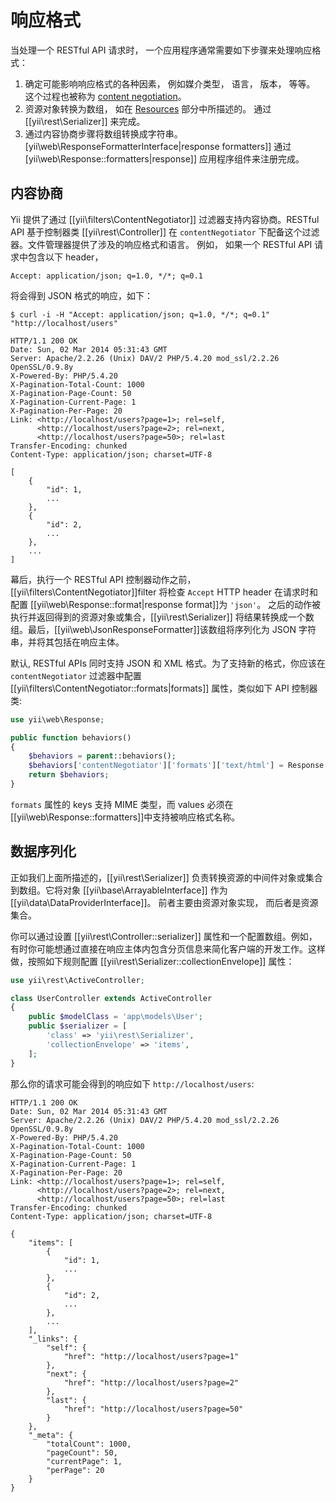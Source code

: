 # 响应格式

当处理一个 RESTful API 请求时， 一个应用程序通常需要如下步骤来处理响应格式：

1. 确定可能影响响应格式的各种因素， 例如媒介类型， 语言， 版本， 等等。
   这个过程也被称为 [content negotiation](http://en.wikipedia.org/wiki/Content_negotiation)。
2. 资源对象转换为数组， 如在 [Resources](rest-resources.md) 部分中所描述的。
   通过 [[yii\rest\Serializer]] 来完成。
3. 通过内容协商步骤将数组转换成字符串。
   [yii\web\ResponseFormatterInterface|response formatters]] 通过
   [yii\web\Response::formatters|response]] 应用程序组件来注册完成。

## 内容协商 <span id="content-negotiation"></span>

Yii 提供了通过 [[yii\filters\ContentNegotiator]] 过滤器支持内容协商。RESTful API 基于控制器类 [[yii\rest\Controller]] 在 `contentNegotiator` 下配备这个过滤器。文件管理器提供了涉及的响应格式和语言。 例如， 如果一个 RESTful API 请求中包含以下 header，

```
Accept: application/json; q=1.0, */*; q=0.1
```

将会得到 JSON 格式的响应，如下：

```
$ curl -i -H "Accept: application/json; q=1.0, */*; q=0.1" "http://localhost/users"

HTTP/1.1 200 OK
Date: Sun, 02 Mar 2014 05:31:43 GMT
Server: Apache/2.2.26 (Unix) DAV/2 PHP/5.4.20 mod_ssl/2.2.26 OpenSSL/0.9.8y
X-Powered-By: PHP/5.4.20
X-Pagination-Total-Count: 1000
X-Pagination-Page-Count: 50
X-Pagination-Current-Page: 1
X-Pagination-Per-Page: 20
Link: <http://localhost/users?page=1>; rel=self,
      <http://localhost/users?page=2>; rel=next,
      <http://localhost/users?page=50>; rel=last
Transfer-Encoding: chunked
Content-Type: application/json; charset=UTF-8

[
    {
        "id": 1,
        ...
    },
    {
        "id": 2,
        ...
    },
    ...
]
```

幕后，执行一个 RESTful API 控制器动作之前，[[yii\filters\ContentNegotiator]]filter 将检查 `Accept` HTTP header 在请求时和配置 [[yii\web\Response::format|response format]]为 `'json'`。 之后的动作被执行并返回得到的资源对象或集合，[[yii\rest\Serializer]] 将结果转换成一个数组。最后，[[yii\web\JsonResponseFormatter]]该数组将序列化为 JSON 字符串，并将其包括在响应主体。

默认, RESTful APIs 同时支持 JSON 和 XML 格式。为了支持新的格式，你应该在 `contentNegotiator` 过滤器中配置 [[yii\filters\ContentNegotiator::formats|formats]] 属性，类似如下 API 控制器类:

```php
use yii\web\Response;

public function behaviors()
{
    $behaviors = parent::behaviors();
    $behaviors['contentNegotiator']['formats']['text/html'] = Response::FORMAT_HTML;
    return $behaviors;
}
```

`formats` 属性的 keys 支持 MIME 类型，而 values 必须在 [[yii\web\Response::formatters]]中支持被响应格式名称。

## 数据序列化 <span id="data-serializing"></span>

正如我们上面所描述的，[[yii\rest\Serializer]] 负责转换资源的中间件对象或集合到数组。它将对象 [[yii\base\ArrayableInterface]] 作为[[yii\data\DataProviderInterface]]。 前者主要由资源对象实现， 而后者是资源集合。

你可以通过设置 [[yii\rest\Controller::serializer]] 属性和一个配置数组。例如，有时你可能想通过直接在响应主体内包含分页信息来简化客户端的开发工作。这样做，按照如下规则配置 [[yii\rest\Serializer::collectionEnvelope]] 属性：

```php
use yii\rest\ActiveController;

class UserController extends ActiveController
{
    public $modelClass = 'app\models\User';
    public $serializer = [
        'class' => 'yii\rest\Serializer',
        'collectionEnvelope' => 'items',
    ];
}
```

那么你的请求可能会得到的响应如下 `http://localhost/users`:

```
HTTP/1.1 200 OK
Date: Sun, 02 Mar 2014 05:31:43 GMT
Server: Apache/2.2.26 (Unix) DAV/2 PHP/5.4.20 mod_ssl/2.2.26 OpenSSL/0.9.8y
X-Powered-By: PHP/5.4.20
X-Pagination-Total-Count: 1000
X-Pagination-Page-Count: 50
X-Pagination-Current-Page: 1
X-Pagination-Per-Page: 20
Link: <http://localhost/users?page=1>; rel=self,
      <http://localhost/users?page=2>; rel=next,
      <http://localhost/users?page=50>; rel=last
Transfer-Encoding: chunked
Content-Type: application/json; charset=UTF-8

{
    "items": [
        {
            "id": 1,
            ...
        },
        {
            "id": 2,
            ...
        },
        ...
    ],
    "_links": {
        "self": {
            "href": "http://localhost/users?page=1"
        },
        "next": {
            "href": "http://localhost/users?page=2"
        },
        "last": {
            "href": "http://localhost/users?page=50"
        }
    },
    "_meta": {
        "totalCount": 1000,
        "pageCount": 50,
        "currentPage": 1,
        "perPage": 20
    }
}
```